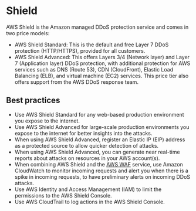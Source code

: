 # Shield

AWS Shield is the Amazon managed DDoS protection service and comes in two price models:

* AWS Shield Standard: This is the default and free Layer 7 DDoS protection (HTTP/HTTPS), provided for all customers. 
* AWS Shield Advanced: This offers Layers 3/4 (Network layer) and Layer 7
(Application layer) DDoS protection, with additional protection for AWS services
such as DNS (Route 53), CDN (CloudFront), Elastic Load Balancing (ELB), and
virtual machine (EC2) services. This price tier also offers support from the AWS
DDoS response team.

## Best practices

* Use AWS Shield Standard for any web-based production environment you expose to the internet.
* Use AWS Shield Advanced for large-scale production environments you expose to the internet for better insights into the attacks.
* When using AWS Shield Advanced, register an Elastic IP (EIP) address as a protected source to allow quicker detection of attacks.
* When using AWS Shield Advanced, you can generate near real-time reports about attacks on resources in your AWS account(s).
* When combining AWS Shield and the [AWS WAF](waf.md) service, use Amazon CloudWatch to monitor incoming requests and alert you when there is a spike in incoming requests, to have preliminary alerts on incoming DDoS attacks.
* Use AWS Identity and Access Management (IAM) to limit the permissions to the AWS Shield Console.
* Use AWS CloudTrail to log actions in the AWS Shield Console.

